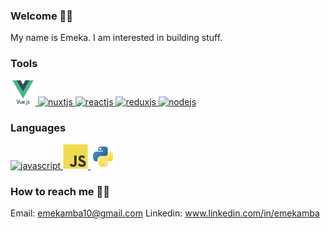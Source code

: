 ### Welcome 👋🏾

My name is Emeka. 
I am interested in building stuff.

<h3 align="left">Tools</h3>
<p align="left"> <a href="https://vuejs.org/" target="_blank" rel="noreferrer"> <img src="https://raw.githubusercontent.com/devicons/devicon/master/icons/vuejs/vuejs-original-wordmark.svg" alt="vuejs" width="40" height="40"/> </a> <a href="https://nuxtjs.org/" target="_blank" rel="noreferrer"> <img src="https://www.vectorlogo.zone/logos/nuxtjs/nuxtjs-icon.svg" alt="nuxtjs" width="40" height="40"/> <a href="https://reactjs.org/" target="_blank" rel="noreferrer"> <img src="https://upload.wikimedia.org/wikipedia/commons/thumb/a/a7/React-icon.svg/2300px-React-icon.svg.png" alt="reactjs" width="40" height="40"/> <a href="https://redux.js.org/" target="_blank" rel="noreferrer"> <img src="https://daqxzxzy8xq3u.cloudfront.net/wp-content/uploads/2019/04/21032431/redux-cover-imgage.jpg" alt="reduxjs" width="40" height="40"/> </a> <a href="https://nodejs.org/" target="_blank" rel="noreferrer"> <img src="https://academyclass.com/wp-content/uploads/2021/11/ACCL-NodeJS-300x300.png" alt="nodejs" width="40" height="40"/> </a> 

<h3 align="left">Languages</h3>
<a href="https://www.typescriptlang.org/" target="_blank" rel="noreferrer"> <img src="https://cdn.worldvectorlogo.com/logos/typescript-2.svg" alt="javascript" width="40" height="40"/> </a></a>  <a href="https://developer.mozilla.org/en-US/docs/Web/JavaScript" target="_blank" rel="noreferrer"> <img src="https://raw.githubusercontent.com/devicons/devicon/master/icons/javascript/javascript-original.svg" alt="javascript" width="40" height="40"/> </a><a href="https://www.python.org" target="_blank" rel="noreferrer"> <img src="https://raw.githubusercontent.com/devicons/devicon/master/icons/python/python-original.svg" alt="python" width="40" height="40"/> </a> 
 
### How to reach me 🧞‍♂️

Email: emekamba10@gmail.com
Linkedin: www.linkedin.com/in/emekamba

